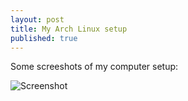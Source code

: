 ```yaml
---
layout: post
title: My Arch Linux setup
published: true
---
```


Some screeshots of my computer setup:

![Screenshot]({{site.baseurl}}/images/Screenshot_20180108_120625.png)


